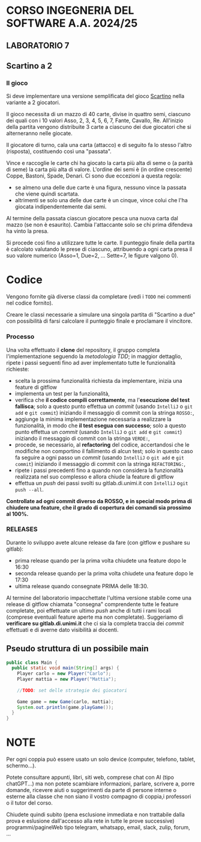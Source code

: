 # CORSO INGEGNERIA DEL SOFTWARE A.A. 2024/25

## LABORATORIO 7

## Scartino a 2

### Il gioco

Si deve implementare una versione semplificata del gioco [Scartino](https://it.wikipedia.org/wiki/Scartino) nella variante a 2 giocatori.

Il gioco necessita di un mazzo di 40 carte, divise in quattro semi, ciascuno dei
quali con i 10 valori Asso, 2, 3, 4, 5, 6, 7, Fante, Cavallo, Re. All'inizio della
partita vengono distribuite 3 carte a ciascuno dei due giocatori che si alterneranno nelle giocate.

Il giocatore di turno, cala una carta (attacco) e di seguito fa lo stesso l'altro (risposta),
costituendo così una "passata". 

Vince e raccoglie le carte chi ha giocato la carta più alta di seme o (a parità di seme) la carta più alta di valore.
L'ordine dei semi è (in ordine crescente) Coppe, Bastoni, Spade, Denari.
Ci sono due eccezioni a questa regola:
- se almeno una delle due carte è una figura, nessuno vince la passata che viene quindi scartata.
- altrimenti se solo una delle due carte è un cinque, vince colui che l'ha giocata indipendentemente dai semi. 

Al termine della passata ciascun giocatore pesca una nuova carta dal mazzo (se non è esaurito).
Cambia l'attaccante solo se chi prima difendeva ha vinto la presa.

Si procede così fino a utilizzare tutte le carte. 
Il punteggio finale della partita è calcolato valutando le prese di ciascuno, attribuendo a ogni carta presa il 
suo valore numerico (Asso=1, Due=2, ... Sette=7, le figure valgono 0).

# Codice

Vengono fornite già diverse classi da completare (vedi i `TODO` nei commenti nel codice fornito).

Creare le classi necessarie a simulare una singola partita di "Scartino a due" con 
possibilità di farsi calcolare il punteggio finale e proclamare il vincitore.

### Processo

Una volta effettuato il **clone** del repository, il gruppo completa l'implementazione seguendo la *metodologia TDD*; 
in maggior dettaglio, ripete i passi seguenti fino ad aver implementato tutte le funzionalità richieste:

* scelta la prossima funzionalità richiesta da implementare, inizia una feature di gitflow
* implementa un test per la funzionalità,
* verifica che **il codice compili correttamente**, ma l'**esecuzione del test fallisca**; solo a questo punto effettua un *commit*
  (usando `IntelliJ` o `git add` e `git commit`) iniziando il messaggio di commit con la stringa `ROSSO:`,
* aggiunge la minima implementazione necessaria a realizzare la funzionalità, in modo che **il test esegua con successo**; solo a questo punto
  effettua un *commit* (usando `IntelliJ` o `git add` e `git commit`) iniziando il messaggio di commit con la stringa `VERDE:`,
* procede, se necessario, al **refactoring** del codice, accertandosi che le modifiche non
  comportino il fallimento di alcun test; solo in questo caso fa seguire a ogni
  passo un *commit* (usando `IntelliJ` o `git add` e `git commit`)
  iniziando il messaggio di commit con la stringa `REFACTORING:`,
* ripete i passi precedenti fino a quando non considera la funzionalità realizzata nel suo complesso e allora chiude la feature di gitflow
* effettua un *push* dei passi svolti su gitlab.di.unimi.it con `IntelliJ` o`git push --all`.

**Controllate ad ogni commit diverso da ROSSO, e in special modo prima di chiudere una feature, 
che il grado di copertura dei comandi sia prossimo al 100%.**

### RELEASES

Durante lo sviluppo avete alcune release da fare (con gitflow e pushare su gitlab):

- prima release quando per la prima volta chiudete una feature dopo le 16:30
- seconda release quando per la prima volta chiudete una feature dopo le 17:30
- ultima release quando consegnate PRIMA delle 18:30.

Al termine del laboratorio impacchettate l'ultima versione stabile come una
release di gitflow chiamata "consegna" comprendente tutte le feature  completate,
poi effettuate un ultimo *push* anche di tutti i
rami locali (comprese eventuali feature aperte ma non completate). Suggeriamo di
**verificare su gitlab.di.unimi.it** che ci sia la completa traccia dei *commit*
effettuati e di averne dato visibilità ai docenti.


## Pseudo struttura di un possibile main

```java
public class Main {
  public static void main(String[] args) {
    Player carlo = new Player("Carlo");
    Player mattia = new Player("Mattia");
    
    //TODO: set delle strategie dei giocatori
    
    Game game = new Game(carlo, mattia);
    System.out.println(game.playGame());
  }
}
```

# NOTE

Per ogni coppia può essere usato un solo device (computer, telefono, tablet, schermo...).

Potete consultare appunti, libri, siti web, comprese chat con AI (tipo chatGPT...) ma non potete scambiare informazioni,
parlare, scrivere a, porre domande, ricevere aiuti o suggerimenti da parte di persone interne o esterne alla classe che 
non siano il vostro compagno di coppia,i professori o il tutor del corso.

Chiudete quindi subito (pena esclusione immediata e non trattabile dalla prova e eslusione dall'accesso alla rete in 
tutte le prove successive) programmi/pagineWeb tipo telegram, whatsapp, email, slack, zulip, forum, ...